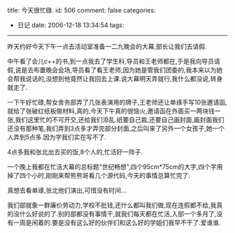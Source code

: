 title: 今天很忙碌.
id: 506
comment: false
categories:
  - 日记
date: 2006-12-18 13:34:54
tags:
---

昨天约好今天下午一点去活动室准备一二九晚会的大幕,部长让我们去请假.

中午看了会儿c++的书,到一点我去了学生科,导员和王老师都在,于是我向导员请假,说是去布置晚会会场,导员看了看王老师,因为她是管我们团委的,我本来以为她会帮我说话的,没想到他竟然让我回去上课.说大幕明天弄就行,我什么都没说,转身就走了.

一下午好忙碌,帮女舍务部弄了几张表演用的牌子,王老师还让单琢手写10张邀请函,就给了张破红纸板做材料,真的,今天下午真的很恼火,邀请函在外面买一两块钱一张,我们这里忙的不可开交,还给我们添乱.纸要自己裁,还要自己画封面,画封面我们还没有那种笔,我们弄到3点多才弄完部分封面,之后叫来了另外一个女孩子,她一个人弄到5点多.因为字我们实在写不了.

4点多我和张北出去买的饭,8个人的,忙活好一阵子.

一个晚上我都在忙活大幕的总标题&quot;世纪畅想&quot;,四个95cm*75cm的大字,四个字用掉了四个小时,刚刚来帮熊熊哥看几个源代码,今天的事情总算忙完了.

真想去看单琢,张北他们演出,可惜没有时间...

我们部就象一群廉价劳动力,学校不批钱,还什么都叫我们做,现在连假都不给,我真的没什么好说的了.别的部都没有事情干,就我们每天都在忙活,入部一个多月了,没有一周是闲着的.要是没有这么好的伙伴们和这么好的学姐们我早不干了.爱谁谁.
